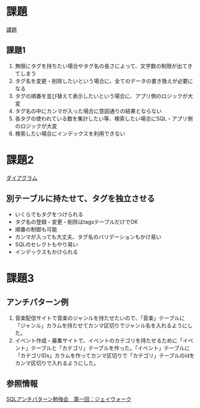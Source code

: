 # 課題

[課題](https://airtable.com/appPxhCPFYGqqN9YU/tblVlFr2q4lIqDKYc/viwX8r6DpCRp80swL/recxcD9MBY0dHPeED?blocks=hide)

## 課題1

1. 無限にタグを持ちたい場合やタグ名の長さによって、文字数の制限が出てきてしまう
2. タグ名を変更・削除したいという場合に、全てのデータの書き換えが必要になる
3. タグの順番を並び替えて表示したいという場合に、アプリ側のロジックが大変
4. タグ名の中にカンマが入った場合に意図通りの結果とならない
5. 各タグの使われている数を集計したい等、検索したい場合にSQL・アプリ側のロジックが大変
6. 検索したい場合にインデックスを利用できない

# 課題2

[ダイアグラム](https://dbdiagram.io/d/61a1e7738c901501c0d4eec9)

## 別テーブルに持たせて、タグを独立させる

- いくらでもタグをつけられる
- タグ名の登録・変更・削除はtagsテーブルだけでOK
- 順番の制御も可能
- カンマが入っても大丈夫、タグ名のバリデーションもかけ易い
- SQLのセレクトもやり易い
- インデックスもかけられる

# 課題3

## アンチパターン例

1. 音楽配信サイトで音楽のジャンルを持たせたいので、「音楽」テーブルに「ジャンル」カラムを持たせてカンマ区切りでジャンル名を入れるようにした。
2. イベント作成・募集サイトで、イベントのカテゴリを持たせるために「イベント」テーブルと「カテゴリ」テーブルを作った。「イベント」テーブルに「カテゴリIDs」カラムを作ってカンマ区切りで「カテゴリ」テーブルのidをカンマ区切りで入れるようにした。

## 参照情報

[SQLアンチパターン勉強会　第一回：ジェイウォーク](https://qiita.com/aconit96/items/24f790662d9b88a3ab74)  


